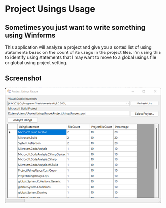# Project Usings Usage
## Sometimes you just want to write something using Winforms


This application will analyze a project and give you a sorted list of using statements based on the count of its usage in the project files. I'm using this to identify using statements that I may want to move to a global usings file or global using project setting.

## Screenshot

![Screenshot](imgs/Screenshot1.png)